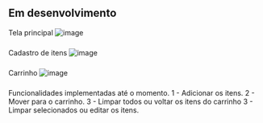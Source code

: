 ## Em desenvolvimento

Tela principal
![image](https://github.com/caioTeless/marketList/assets/61428146/4dccd620-5b11-422e-aec2-499392b22565)
###
Cadastro de itens
![image](https://github.com/caioTeless/marketList/assets/61428146/4fbf7e72-2ee1-46c4-a850-01c53bfa9cd9)
###
Carrinho
![image](https://github.com/caioTeless/marketList/assets/61428146/dcdb7c9f-9772-4767-9a80-47ab13b8aef4)
###
Funcionalidades implementadas até o momento.
1 - Adicionar os itens.
2 - Mover para o carrinho.
3 - Limpar todos ou voltar os itens do carrinho
3 - Limpar selecionados ou editar os itens.
